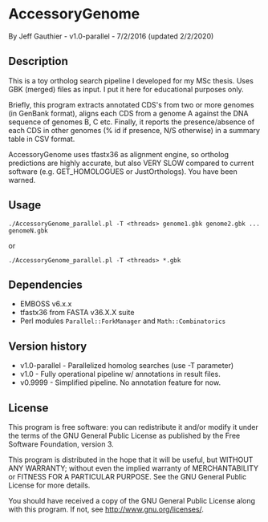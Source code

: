 # AccessoryGenome

By Jeff Gauthier - v1.0-parallel - 7/2/2016 (updated 2/2/2020)

## Description

This is a toy ortholog search pipeline I developed for my MSc thesis. Uses GBK (merged) files as input. I put it here for educational purposes only.

Briefly, this program extracts annotated CDS's from two or more genomes (in GenBank format), aligns each CDS from a genome A against the DNA sequence of genomes B, C etc. Finally, it reports the presence/absence of each CDS in other genomes (% id if presence, N/S otherwise) in a summary table in CSV format. 

AccessoryGenome uses tfastx36 as alignment engine, so ortholog predictions are highly accurate, but also VERY SLOW compared to current software (e.g. GET_HOMOLOGUES or JustOrthologs). You have been warned.  

## Usage 

`./AccessoryGenome_parallel.pl -T <threads> genome1.gbk genome2.gbk ... genomeN.gbk`

or

`./AccessoryGenome_parallel.pl -T <threads> *.gbk`

## Dependencies

 * EMBOSS v6.x.x
 * tfastx36 from FASTA v36.X.X suite
 * Perl modules `Parallel::ForkManager` and `Math::Combinatorics`

## Version history

 * v1.0-parallel - Parallelized homolog searches (use -T parameter)
 * v1.0 - Fully operational pipeline w/ annotations in result files.
 * v0.9999 - Simplified pipeline.  No annotation feature for now.

## License

This program is free software: you can redistribute it and/or modify it under the terms of the GNU General Public License as published by the Free Software Foundation, version 3.

This program is distributed in the hope that it will be useful, but WITHOUT ANY WARRANTY; without even the implied warranty of MERCHANTABILITY or FITNESS FOR A PARTICULAR PURPOSE. See the GNU General Public License for more details.

You should have received a copy of the GNU General Public License along with this program. If not, see <http://www.gnu.org/licenses/>.
